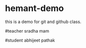 # hemant-demo
this is a demo for git and github class.

#teacher
sradha mam

#student
abhijeet pathak